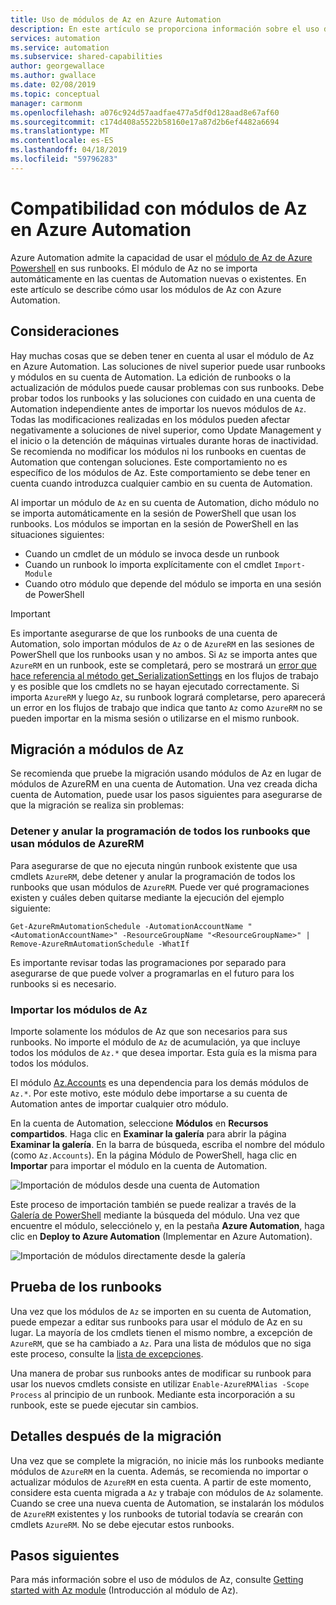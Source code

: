 ```yaml
---
title: Uso de módulos de Az en Azure Automation
description: En este artículo se proporciona información sobre el uso de módulos de Az en Azure Automation
services: automation
ms.service: automation
ms.subservice: shared-capabilities
author: georgewallace
ms.author: gwallace
ms.date: 02/08/2019
ms.topic: conceptual
manager: carmonm
ms.openlocfilehash: a076c924d57aadfae477a5df0d128aad8e67af60
ms.sourcegitcommit: c174d408a5522b58160e17a87d2b6ef4482a6694
ms.translationtype: MT
ms.contentlocale: es-ES
ms.lasthandoff: 04/18/2019
ms.locfileid: "59796283"
---
```

# <a name="az-module-support-in-azure-automation"></a>Compatibilidad con módulos de Az en Azure Automation

Azure Automation admite la capacidad de usar el [módulo de Az de Azure Powershell](/powershell/azure/new-azureps-module-az?view=azps-1.1.0) en sus runbooks. El módulo de Az no se importa automáticamente en las cuentas de Automation nuevas o existentes. En este artículo se describe cómo usar los módulos de Az con Azure Automation.

## <a name="considerations"></a>Consideraciones

Hay muchas cosas que se deben tener en cuenta al usar el módulo de Az en Azure Automation. Las soluciones de nivel superior puede usar runbooks y módulos en su cuenta de Automation. La edición de runbooks o la actualización de módulos puede causar problemas con sus runbooks. Debe probar todos los runbooks y las soluciones con cuidado en una cuenta de Automation independiente antes de importar los nuevos módulos de `Az`. Todas las modificaciones realizadas en los módulos pueden afectar negativamente a soluciones de nivel superior, como Update Management y el inicio o la detención de máquinas virtuales durante horas de inactividad. Se recomienda no modificar los módulos ni los runbooks en cuentas de Automation que contengan soluciones. Este comportamiento no es específico de los módulos de Az. Este comportamiento se debe tener en cuenta cuando introduzca cualquier cambio en su cuenta de Automation.

Al importar un módulo de `Az` en su cuenta de Automation, dicho módulo no se importa automáticamente en la sesión de PowerShell que usan los runbooks. Los módulos se importan en la sesión de PowerShell en las situaciones siguientes:

* Cuando un cmdlet de un módulo se invoca desde un runbook
* Cuando un runbook lo importa explícitamente con el cmdlet `Import-Module`
* Cuando otro módulo que depende del módulo se importa en una sesión de PowerShell

> [!IMPORTANT]
> Es importante asegurarse de que los runbooks de una cuenta de Automation, solo importan módulos de `Az` o de `AzureRM` en las sesiones de PowerShell que los runbooks usan y no ambos. Si `Az` se importa antes que `AzureRM` en un runbook, este se completará, pero se mostrará un [error que hace referencia al método get_SerializationSettings](troubleshoot/runbooks.md#get-serializationsettings) en los flujos de trabajo y es posible que los cmdlets no se hayan ejecutado correctamente. Si importa `AzureRM` y luego `Az`, su runbook logrará completarse, pero aparecerá un error en los flujos de trabajo que indica que tanto `Az` como `AzureRM` no se pueden importar en la misma sesión o utilizarse en el mismo runbook.

## <a name="migrating-to-az-modules"></a>Migración a módulos de Az

Se recomienda que pruebe la migración usando módulos de Az en lugar de módulos de AzureRM en una cuenta de Automation. Una vez creada dicha cuenta de Automation, puede usar los pasos siguientes para asegurarse de que la migración se realiza sin problemas:

### <a name="stop-and-unschedule-all-runbook-that-uses-azurerm-modules"></a>Detener y anular la programación de todos los runbooks que usan módulos de AzureRM

Para asegurarse de que no ejecuta ningún runbook existente que usa cmdlets `AzureRM`, debe detener y anular la programación de todos los runbooks que usan módulos de `AzureRM`. Puede ver qué programaciones existen y cuáles deben quitarse mediante la ejecución del ejemplo siguiente:

  ```powershell-interactive
  Get-AzureRmAutomationSchedule -AutomationAccountName "<AutomationAccountName>" -ResourceGroupName "<ResourceGroupName>" | Remove-AzureRmAutomationSchedule -WhatIf
  ```

Es importante revisar todas las programaciones por separado para asegurarse de que puede volver a programarlas en el futuro para los runbooks si es necesario.

### <a name="import-the-az-modules"></a>Importar los módulos de Az

Importe solamente los módulos de Az que son necesarios para sus runbooks. No importe el módulo de `Az` de acumulación, ya que incluye todos los módulos de `Az.*` que desea importar. Esta guía es la misma para todos los módulos.

El módulo [Az.Accounts](https://www.powershellgallery.com/packages/Az.Accounts/1.1.0) es una dependencia para los demás módulos de `Az.*`. Por este motivo, este módulo debe importarse a su cuenta de Automation antes de importar cualquier otro módulo.

En la cuenta de Automation, seleccione **Módulos** en **Recursos compartidos**. Haga clic en **Examinar la galería** para abrir la página **Examinar la galería**.  En la barra de búsqueda, escriba el nombre del módulo (como `Az.Accounts`). En la página Módulo de PowerShell, haga clic en **Importar** para importar el módulo en la cuenta de Automation.

![Importación de módulos desde una cuenta de Automation](media/az-modules/import-module.png)

Este proceso de importación también se puede realizar a través de la [Galería de PowerShell](https://www.powershellgallery.com) mediante la búsqueda del módulo. Una vez que encuentre el módulo, selecciónelo y, en la pestaña **Azure Automation**, haga clic en **Deploy to Azure Automation** (Implementar en Azure Automation).

![Importación de módulos directamente desde la galería](media/az-modules/import-gallery.png)

## <a name="test-your-runbooks"></a>Prueba de los runbooks

Una vez que los módulos de `Az` se importen en su cuenta de Automation, puede empezar a editar sus runbooks para usar el módulo de Az en su lugar. La mayoría de los cmdlets tienen el mismo nombre, a excepción de `AzureRM`, que se ha cambiado a `Az`. Para una lista de módulos que no siga este proceso, consulte la [lista de excepciones](/powershell/azure/migrate-from-azurerm-to-az?view=azps-1.1.0#change-module-imports-and-cmdlet-names).

Una manera de probar sus runbooks antes de modificar su runbook para usar los nuevos cmdlets consiste en utilizar `Enable-AzureRMAlias -Scope Process` al principio de un runbook. Mediante esta incorporación a su runbook, este se puede ejecutar sin cambios.

## <a name="after-migration-details"></a>Detalles después de la migración

Una vez que se complete la migración, no inicie más los runbooks mediante módulos de `AzureRM` en la cuenta. Además, se recomienda no importar o actualizar módulos de `AzureRM` en esta cuenta. A partir de este momento, considere esta cuenta migrada a `Az` y trabaje con módulos de `Az` solamente. Cuando se cree una nueva cuenta de Automation, se instalarán los módulos de `AzureRM` existentes y los runbooks de tutorial todavía se crearán con cmdlets `AzureRM`. No se debe ejecutar estos runbooks.

## <a name="next-steps"></a>Pasos siguientes

Para más información sobre el uso de módulos de Az, consulte [Getting started with Az module](/powershell/azure/get-started-azureps?view=azps-1.1.0) (Introducción al módulo de Az).
